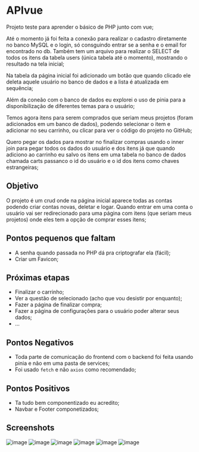 # APIvue

Projeto teste para aprender o básico de PHP junto com vue;

Até o momento já foi feita a conexão para realizar o cadastro diretamente no banco MySQL e o login, só consguindo entrar se a senha e o email for encontrado no db. Também tem um arquivo para realizar o SELECT de todos os itens da tabela users (única tabela até o momento), mostrando o resultado na tela inicial;

Na tabela da página inicial foi adicionado um botão que quando clicado ele deleta aquele usuário no banco de dados e a lista é atualizada em sequência;

Além da coneão com o banco de dados eu explorei o uso de pinia para a disponibilização de diferentes temas para o usuário;

Temos agora itens para serem comprados que seriam meus projetos (foram adicionados em um banco de dados), podendo selecionar o item e adicionar no seu carrinho, ou clicar para ver o código do projeto no GitHub;

Quero pegar os dados para mostrar no finalizar compras usando o inner join para pegar todos os dados do usuário e dos itens já que quando adiciono ao carrinho eu salvo os itens em uma tabela no banco de dados chamada carts passanco o id do usuário e o id dos itens como chaves estrangeiras;

## Objetivo

O projeto é um crud onde na página inicial aparece todas as contas podendo criar contas novas, deletar e logar. Quando entrar em uma conta o usuário vai ser redirecionado para uma página com itens (que seriam meus projetos) onde eles tem a opção de comprar esses itens;

## Pontos pequenos que faltam

- A senha quando passada no PHP dá pra criptografar ela (fácil);
- Criar um Favicon;

## Próximas etapas

- Finalizar o carrinho;
- Ver a questão de selecionado (acho que vou desistir por enquanto);
- Fazer a página de finalizar compra;
- Fazer a página de configurações para o usuário poder alterar seus dados;
- ...

## Pontos Negativos

- Toda parte de comunicação do frontend com o backend foi feita usando pinia e não em uma pasta de services;
- Foi usado `fetch` e não `axios` como recomendado;

## Pontos Positivos

- Ta tudo bem componentizado eu acredito;
- Navbar e Footer componetizados;

## Screenshots

![image](https://github.com/user-attachments/assets/3ebcde47-23b6-4c73-9b11-f8de515afd3c)
![image](https://github.com/user-attachments/assets/5696d43f-e4ab-4040-afb0-c90b8f2b09fa)
![image](https://github.com/user-attachments/assets/aab19c22-de83-4639-882a-26d66285612d)
![image](https://github.com/user-attachments/assets/3ea731c2-1859-4deb-92e5-5b5517361fec)
![image](https://github.com/user-attachments/assets/a2480c60-da44-42c1-ab8b-7c8291bacc67)
![image](https://github.com/user-attachments/assets/edb89ef9-064b-4535-ad7a-e31f2ef1f5c1)

